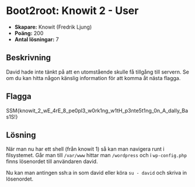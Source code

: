 # Boot2root: Knowit 2 - User

- **Skapare:** Knowit (Fredrik Ljung)
- **Poäng:** 200
- **Antal lösningar:** 7

## Beskrivning

David hade inte tänkt på att en utomstående skulle få tillgång till servern.
Se om du kan hitta någon känslig information för att komma åt nästa flagga.

## Flagga

SSM{knowit_2_wE_4rE_8_pe0pl3_w0rk1ng_w1tH_p3nte5t1ng_0n_A_daIly_Bas1S!}

## Lösning

När man nu har ett shell (från knowit 1) så kan man navigera runt i filsystemet.
Går man till `/var/www` hittar man `/wordpress` och i `wp-config.php` finns lösenordet till användaren david.

Nu kan man antingen ssh:a in som david eller köra `su - david` och skriva in lösenordet.

